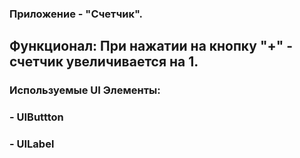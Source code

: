 ### Приложение - "Счетчик".
## Функционал: При нажатии на кнопку "+" - счетчик увеличивается на 1.
### Используемые UI Элементы:
### - UIButtton
### - UILabel

